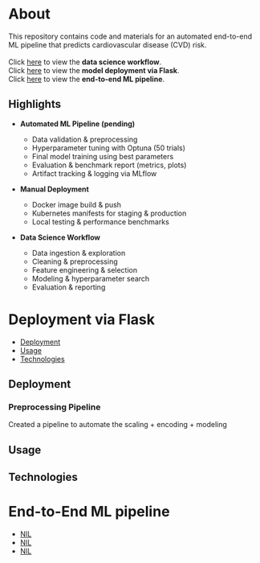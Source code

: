# About
This repository contains code and materials for an automated end-to-end ML pipeline that predicts cardiovascular disease (CVD) risk.<br><br>
Click [here](#data/EDA%20and%20Model%20Comparison/data-science-workflow) to view the **data science workflow**.<br>
Click [here](#deployment-via-flask) to view the **model deployment via Flask**.<br>
Click [here](#end-to-end-ml-pipeline) to view the **end-to-end ML pipeline**.

## Highlights

- **Automated ML Pipeline (pending)**
  - Data validation & preprocessing  
  - Hyperparameter tuning with Optuna (50 trials)  
  - Final model training using best parameters  
  - Evaluation & benchmark report (metrics, plots)  
  - Artifact tracking & logging via MLflow  
    
- **Manual Deployment**
  - Docker image build & push  
  - Kubernetes manifests for staging & production  
  - Local testing & performance benchmarks
 
- **Data Science Workflow**
  - Data ingestion & exploration  
  - Cleaning & preprocessing  
  - Feature engineering & selection  
  - Modeling & hyperparameter search  
  - Evaluation & reporting  

# Deployment via Flask
- [Deployment](#deployment)  
- [Usage](#usage)  
- [Technologies](#technologies)

## Deployment
### Preprocessing Pipeline
Created a pipeline to automate the scaling + encoding + modeling

## Usage

## Technologies



# End-to-End ML pipeline
- [NIL](#-)  
- [NIL](#-)  
- [NIL](#-)
